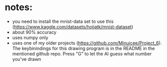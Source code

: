 # notes:
  - you need to install the mnist-data set to use this (https://www.kaggle.com/datasets/hojjatk/mnist-dataset)
  - about 90% accuracy
  - uses numpy only
  - uses one of my older projects (https://github.com/Minuicee/Project_6). The keybinindings for this drawing program is in the README in the mentioned github repo. Press "G" to let the AI guess what number you've drawn
